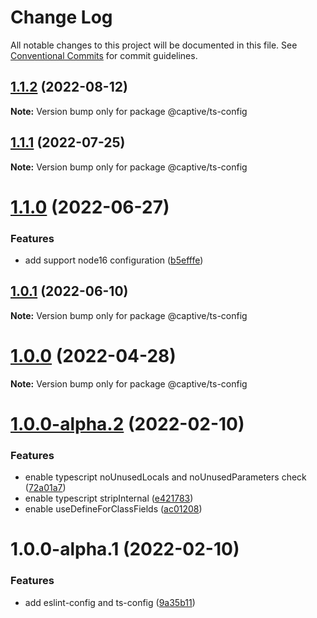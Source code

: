 # Change Log

All notable changes to this project will be documented in this file.
See [Conventional Commits](https://conventionalcommits.org) for commit guidelines.

## [1.1.2](https://github.com/Captive-Studio/es-project-config/compare/@captive/ts-config@1.1.1...@captive/ts-config@1.1.2) (2022-08-12)

**Note:** Version bump only for package @captive/ts-config





## [1.1.1](https://github.com/Captive-Studio/es-project-config/compare/@captive/ts-config@1.1.0...@captive/ts-config@1.1.1) (2022-07-25)

**Note:** Version bump only for package @captive/ts-config





# [1.1.0](https://github.com/Captive-Studio/es-project-config/compare/@captive/ts-config@1.0.1...@captive/ts-config@1.1.0) (2022-06-27)


### Features

* add support node16 configuration ([b5efffe](https://github.com/Captive-Studio/es-project-config/commit/b5efffea99f5d69f60dcb90cbe0d96914a2056de))





## [1.0.1](https://github.com/Captive-Studio/es-project-config/compare/@captive/ts-config@1.0.0...@captive/ts-config@1.0.1) (2022-06-10)

**Note:** Version bump only for package @captive/ts-config





# [1.0.0](https://github.com/Captive-Studio/es-project-config/compare/@captive/ts-config@1.0.0-alpha.2...@captive/ts-config@1.0.0) (2022-04-28)

**Note:** Version bump only for package @captive/ts-config





# [1.0.0-alpha.2](https://github.com/Captive-Studio/es-project-config/compare/@captive/ts-config@1.0.0-alpha.1...@captive/ts-config@1.0.0-alpha.2) (2022-02-10)


### Features

* enable typescript noUnusedLocals and noUnusedParameters check ([72a01a7](https://github.com/Captive-Studio/es-project-config/commit/72a01a7c800daf966e84fc3efe3a6b5173ef8881))
* enable typescript stripInternal ([e421783](https://github.com/Captive-Studio/es-project-config/commit/e42178393b84dcee02574772fb950352b69a0c18))
* enable useDefineForClassFields ([ac01208](https://github.com/Captive-Studio/es-project-config/commit/ac012089f8f05617cc2eec86cd011dea4b32bf37))





# 1.0.0-alpha.1 (2022-02-10)


### Features

* add eslint-config and ts-config ([9a35b11](https://github.com/Captive-Studio/es-project-config/commit/9a35b11a09ee7f050d7c4c4b184017585fdd016d))
